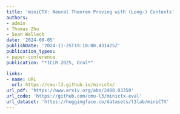 ```yaml
---
title: 'miniCTX: Neural Theorem Proving with (Long-) Contexts'
authors:
- admin
- Thomas Zhu
- Sean Welleck
date: '2024-08-05'
publishDate: '2024-11-25T19:10:00.431425Z'
publication_types:
- paper-conference
publication: "*ICLR 2025, Oral*"

links:
- name: URL
  url: https://cmu-l3.github.io/minictx/
url_pdf: 'https://www.arxiv.org/abs/2408.03350'
url_code: 'https://github.com/cmu-l3/minictx-eval'
url_dataset: 'https://huggingface.co/datasets/l3lab/miniCTX'
---
```

